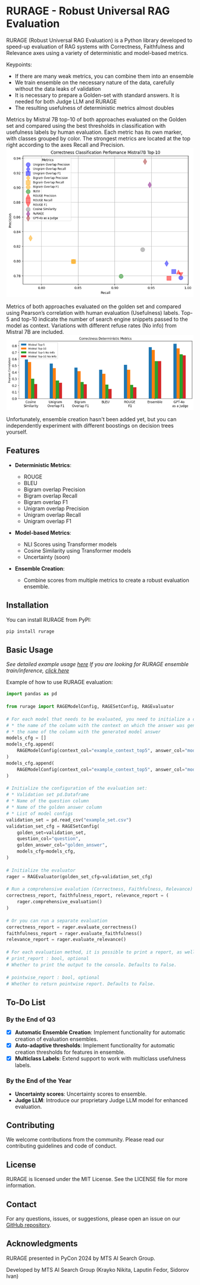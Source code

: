 # RURAGE - Robust Universal RAG Evaluation

RURAGE (Robust Universal RAG Evaluation) is a Python library developed to speed-up evaluation of RAG systems with Correctness, Faithfulness and Relevance axes using a variety of deterministic and model-based metrics.

Keypoints:

- If there are many weak metrics, you can combine them into an ensemble
- We train ensemble on the necessary nature of the data, carefully without the data leaks of validation
- It is necessary to prepare a Golden-set with standard answers. It is needed for both Judge LLM and RURAGE
- The resulting usefulness of deterministic metrics almost doubles

Metrics by Mistral 7B top-10 of both approaches evaluated on the Golden set and compared using the best thresholds in classification with usefulness labels by human evaluation. Each metric has its own marker, with classes grouped by color. The strongest metrics are located at the top right according to the axes Recall and Precision.
![Alt text](/docs/image_classification.png)

Metrics of both approaches evaluated on the golden set and compared using Pearson’s correlation with human evaluation (Usefulness) labels. Top-5 and top-10 indicate the number of search engine snippets passed to the model as context. Variations with different refuse rates (No info) from Mistral 7B are included.
![Alt text](/docs/image_bars.png)

Unfortunately, ensemble creation hasn't been added yet, but you can independently experiment with different boostings on decision trees yourself.

## Features

- **Deterministic Metrics**:
  - ROUGE
  - BLEU
  - Bigram overlap Precision
  - Bigram overlap Recall
  - Bigram overlap F1
  - Unigram overlap Precision
  - Unigram overlap Recall
  - Unigram overlap F1

- **Model-based Metrics**:
  - NLI Scores using Transformer models
  - Cosine Similarity using Transformer models
  - Uncertainty (soon)

- **Ensemble Creation**:
  - Combine scores from multiple metrics to create a robust evaluation ensemble.

## Installation

You can install RURAGE from PyPI:

```bash
pip install rurage
```

## Basic Usage
*See detailed example usage [here](https://github.com/mts-ai/rurage/tree/main/examples/example_rurage_evaluation.ipynb)*
*If you are looking for RURAGE ensemble train/inference, [click here](https://github.com/mts-ai/rurage/tree/main/examples/example_rurage_ensemble.ipynb)*

Example of how to use RURAGE evaluation:

```python
import pandas as pd

from rurage import RAGEModelConfig, RAGESetConfig, RAGEvaluator

# For each model that needs to be evaluated, you need to initialize a config containing:
# * the name of the column with the context on which the answer was generated
# * the name of the column with the generated model answer
models_cfg = []
models_cfg.append(
    RAGEModelConfig(context_col="example_context_top5", answer_col="model_1_answer")
)
models_cfg.append(
    RAGEModelConfig(context_col="example_context_top5", answer_col="model_2_answer")
)

# Initialize the configuration of the evaluation set:
# * Validation set pd.Dataframe
# * Name of the question column
# * Name of the golden answer column
# * List of model configs
validation_set = pd.read_csv("example_set.csv")
validation_set_cfg = RAGESetConfig(
    golden_set=validation_set,
    question_col="question",
    golden_answer_col="golden_answer",
    models_cfg=models_cfg,
)

# Initialize the evaluator
rager = RAGEvaluator(golden_set_cfg=validation_set_cfg)

# Run a comprehensive evalution (Correctness, Faithfulness, Relevance) for each model
correctness_report, faithfulness_report, relevance_report = (
    rager.comprehensive_evaluation()
)

# Or you can run a separate evaluation
correctness_report = rager.evaluate_correctness()
faithfulness_report = rager.evaluate_faithfulness()
relevance_report = rager.evaluate_relevance()

# For each evaluation method, it is possible to print a report, as well as receive a pointwise report:
# print_report : bool, optional
# Whether to print the output to the console. Defaults to False.

# pointwise_report : bool, optional
# Whether to return pointwise report. Defaults to False.
```

## To-Do List

### By the End of Q3

- [x] **Automatic Ensemble Creation**: Implement functionality for automatic creation of evaluation ensembles.
- [x] **Auto-adaptive thresholds**: Implement functionality for automatic creation thresholds for features in ensemble.
- [x] **Multiclass Labels**: Extend support to work with multiclass usefulness labels.

### By the End of the Year

- **Uncertainty scores**: Uncertainty scores to ensemble.
- **Judge LLM**: Introduce our proprietary Judge LLM model for enhanced evaluation.

## Contributing

We welcome contributions from the community. Please read our contributing guidelines and code of conduct.

## License

RURAGE is licensed under the MIT License. See the LICENSE file for more information.

## Contact

For any questions, issues, or suggestions, please open an issue on our [GitHub repository](https://github.com/mts-ai/rurage).

## Acknowledgments

RURAGE presented in PyCon 2024 by MTS AI Search Group.

Developed by MTS AI Search Group (Krayko Nikita, Laputin Fedor, Sidorov Ivan)
